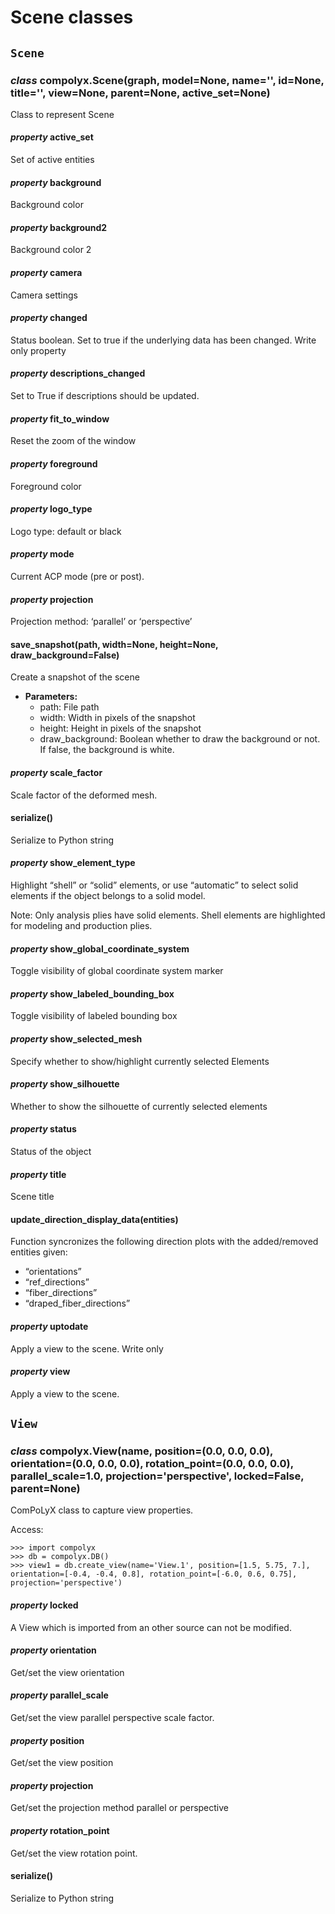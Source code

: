 # Scene classes

<a id="scene"></a>

## `Scene`

<a id="compolyx.Scene"></a>

### *class* compolyx.Scene(graph, model=None, name='', id=None, title='', view=None, parent=None, active_set=None)

Class to represent Scene

<a id="compolyx.Scene.active_set"></a>

#### *property* active_set

Set of active entities

<a id="compolyx.Scene.background"></a>

#### *property* background

Background color

<a id="compolyx.Scene.background2"></a>

#### *property* background2

Background color 2

<a id="compolyx.Scene.camera"></a>

#### *property* camera

Camera settings

<a id="compolyx.Scene.changed"></a>

#### *property* changed

Status boolean. Set to true if the underlying data has been changed. Write only property

<a id="compolyx.Scene.descriptions_changed"></a>

#### *property* descriptions_changed

Set to True if descriptions should be updated.

<a id="compolyx.Scene.fit_to_window"></a>

#### *property* fit_to_window

Reset the zoom of the window

<a id="compolyx.Scene.foreground"></a>

#### *property* foreground

Foreground color

<a id="compolyx.Scene.logo_type"></a>

#### *property* logo_type

Logo type: default or black

<a id="compolyx.Scene.mode"></a>

#### *property* mode

Current ACP mode (pre or post).

<a id="compolyx.Scene.projection"></a>

#### *property* projection

Projection method: ‘parallel’ or ‘perspective’

<a id="compolyx.Scene.save_snapshot"></a>

#### save_snapshot(path, width=None, height=None, draw_background=False)

Create a snapshot of the scene

* **Parameters:**
  - path: File path
  - width: Width in pixels of the snapshot
  - height: Height in pixels of the snapshot
  - draw_background: Boolean whether to draw the background or not. If false, the background is white.

<a id="compolyx.Scene.scale_factor"></a>

#### *property* scale_factor

Scale factor of the deformed mesh.

<a id="compolyx.Scene.serialize"></a>

#### serialize()

Serialize to Python string

<a id="compolyx.Scene.show_element_type"></a>

#### *property* show_element_type

Highlight “shell” or “solid” elements, or use “automatic” to select solid elements if the object belongs to a solid model.

Note: Only analysis plies have solid elements. Shell elements are highlighted for modeling and production plies.

<a id="compolyx.Scene.show_global_coordinate_system"></a>

#### *property* show_global_coordinate_system

Toggle visibility of global coordinate system marker

<a id="compolyx.Scene.show_labeled_bounding_box"></a>

#### *property* show_labeled_bounding_box

Toggle visibility of labeled bounding box

<a id="compolyx.Scene.show_selected_mesh"></a>

#### *property* show_selected_mesh

Specify whether to show/highlight currently selected Elements

<a id="compolyx.Scene.show_silhouette"></a>

#### *property* show_silhouette

Whether to show the silhouette of currently selected elements

<a id="compolyx.Scene.status"></a>

#### *property* status

Status of the object

<a id="compolyx.Scene.title"></a>

#### *property* title

Scene title

<a id="compolyx.Scene.update_direction_display_data"></a>

#### update_direction_display_data(entities)

Function syncronizes the following direction plots with the added/removed entities given:
- “orientations”
- “ref_directions”
- “fiber_directions”
- “draped_fiber_directions”

<a id="compolyx.Scene.uptodate"></a>

#### *property* uptodate

Apply a view to the scene. Write only

<a id="compolyx.Scene.view"></a>

#### *property* view

Apply a view to the scene.

<a id="view"></a>

## `View`

<a id="compolyx.View"></a>

### *class* compolyx.View(name, position=(0.0, 0.0, 0.0), orientation=(0.0, 0.0, 0.0), rotation_point=(0.0, 0.0, 0.0), parallel_scale=1.0, projection='perspective', locked=False, parent=None)

ComPoLyX class to capture view properties.

Access:

```pycon
>>> import compolyx
>>> db = compolyx.DB()
>>> view1 = db.create_view(name='View.1', position=[1.5, 5.75, 7.], orientation=[-0.4, -0.4, 0.8], rotation_point=[-6.0, 0.6, 0.75], projection='perspective')
```

<a id="compolyx.View.locked"></a>

#### *property* locked

A View which is imported from an other source can not be modified.

<a id="compolyx.View.orientation"></a>

#### *property* orientation

Get/set the view orientation

<a id="compolyx.View.parallel_scale"></a>

#### *property* parallel_scale

Get/set the view parallel perspective scale factor.

<a id="compolyx.View.position"></a>

#### *property* position

Get/set the view position

<a id="compolyx.View.projection"></a>

#### *property* projection

Get/set the projection method parallel or perspective

<a id="compolyx.View.rotation_point"></a>

#### *property* rotation_point

Get/set the view rotation point.

<a id="compolyx.View.serialize"></a>

#### serialize()

Serialize to Python string
